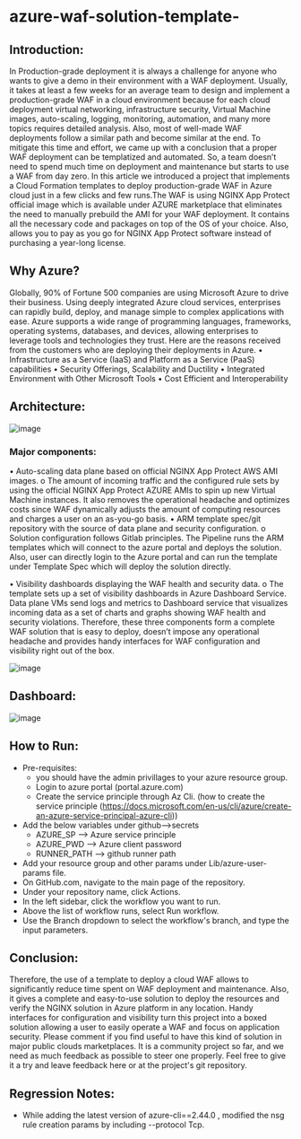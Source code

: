 # azure-waf-solution-template-

## Introduction:

In Production-grade deployment it is always a challenge for anyone who wants to give a demo in their environment with a WAF deployment.  Usually, it takes at least a few weeks for an average team to design and implement a production-grade WAF in a cloud environment because for each cloud deployment virtual networking, infrastructure security, Virtual Machine images, auto-scaling, logging, monitoring, automation, and many more topics requires detailed analysis. Also, most of well-made WAF deployments follow a similar path and become similar at the end. To mitigate this time and effort, we came up with a conclusion that a proper WAF deployment can be templatized and automated. So, a team doesn’t need to spend much time on deployment and maintenance but starts to use a WAF from day zero. 
In this article we introduced a project that implements a Cloud Formation templates to deploy production-grade WAF in Azure cloud just in a few clicks and few runs.The WAF is using NGINX App Protect official image which is available under AZURE marketplace that eliminates the need to manually prebuild the AMI for your WAF deployment. It contains all the necessary code and packages on top of the OS of your choice. Also, allows you to pay as you go for NGINX App Protect software instead of purchasing a year-long license. 


## Why Azure?

Globally, 90% of Fortune 500 companies are using Microsoft Azure to drive their business. Using deeply integrated Azure cloud services, enterprises can rapidly build, deploy, and manage simple to complex applications with ease. Azure supports a wide range of programming languages, frameworks, operating systems, databases, and devices, allowing enterprises to leverage tools and technologies they trust.
Here are the reasons received from the customers who are deploying their deployments in Azure.
•	Infrastructure as a Service (IaaS) and Platform as a Service (PaaS) capabilities
•	Security Offerings, Scalability and Ductility
•	Integrated Environment with Other Microsoft Tools
•	Cost Efficient and Interoperability

## Architecture:
![image](https://user-images.githubusercontent.com/39581520/174727809-8fde48cd-12eb-4d31-a428-1f7e83953418.png)


### Major components:

•	Auto-scaling data plane based on official NGINX App Protect AWS AMI images.
o	The amount of incoming traffic and the configured rule sets by using the official NGINX App Protect AZURE AMIs to spin up new Virtual Machine instances. It also removes the operational headache and optimizes costs since WAF dynamically adjusts the amount of computing resources and charges a user on an as-you-go basis.
•	ARM template spec/git repository with the source of data plane and security configuration.
o	Solution configuration follows Gitlab principles. The Pipeline runs the ARM templates which will connect to the azure portal and deploys the solution. Also, user can directly login to the Azure portal and can run the template under Template Spec which will deploy the solution directly.

•	Visibility dashboards displaying the WAF health and security data.
o	The template sets up a set of visibility dashboards in Azure Dashboard Service. Data plane VMs send logs and metrics to Dashboard service that visualizes incoming data as a set of charts and graphs showing WAF health and security violations.
Therefore, these three components form a complete WAF solution that is easy to deploy, doesn’t impose any operational headache and provides handy interfaces for WAF configuration and visibility right out of the box.

![image](https://user-images.githubusercontent.com/39581520/174728235-9e974956-6be9-4377-8bed-30990ec1ffff.png)

## Dashboard:

![image](https://user-images.githubusercontent.com/39581520/174728292-7c9aa06a-377d-4a35-94d2-11d6863a25a5.png)


## How to Run:

* Pre-requisites:
  * you should have the admin privillages to your azure resource group.
  * Login to azure portal (portal.azure.com)
  * Create the service principle through Az Cli. (how to create the service principle (https://docs.microsoft.com/en-us/cli/azure/create-an-azure-service-principal-azure-cli))
* Add the below variables under github-->secrets
   * AZURE_SP --> Azure service principle
   * AZURE_PWD --> Azure client password
   * RUNNER_PATH --> github runner path
* Add your resource group and other params under Lib/azure-user-params file.
* On GitHub.com, navigate to the main page of the repository.
* Under your repository name, click Actions.
* In the left sidebar, click the workflow you want to run.
* Above the list of workflow runs, select Run workflow.
* Use the Branch dropdown to select the workflow's branch, and type the input parameters.

## Conclusion:

Therefore, the use of a template to deploy a cloud WAF allows to significantly reduce time spent on WAF deployment and maintenance. Also, it gives a complete and easy-to-use solution to deploy the resources and verify the NGINX solution in Azure platform in any location. Handy interfaces for configuration and visibility turn this project into a boxed solution allowing a user to easily operate a WAF and focus on application security.
Please comment if you find useful to have this kind of solution in major public clouds marketplaces.
It is a community project so far, and we need as much feedback as possible to steer one properly. Feel free to give it a try and leave feedback here or at the project's git repository.

## Regression Notes:
* While adding the latest version of azure-cli==2.44.0 , modified the nsg rule creation params by including --protocol Tcp.
